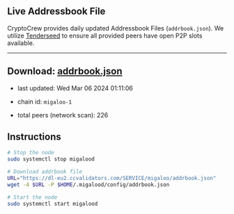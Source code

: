 ## Live Addressbook File

CryptoCrew provides daily updated Addressbook Files (`addrbook.json`). We utilize [Tenderseed](https://github.com/binaryholdings/tenderseed) to ensure all provided peers have open P2P slots available.

---
**Download: [addrbook.json](https://dl-eu2.ccvalidators.com/SERVICE/migaloo/addrbook.json)**
---

- last updated: Wed Mar 06 2024 01:11:06
- chain id: `migaloo-1`

- total peers (network scan): 226

## Instructions
```sh
# Stop the node
sudo systemctl stop migalood

# Download addrbook file
URL="https://dl-eu2.ccvalidators.com/SERVICE/migaloo/addrbook.json"
wget -4 $URL -P $HOME/.migalood/config/addrbook.json

# Start the node
sudo systemctl start migalood
```
